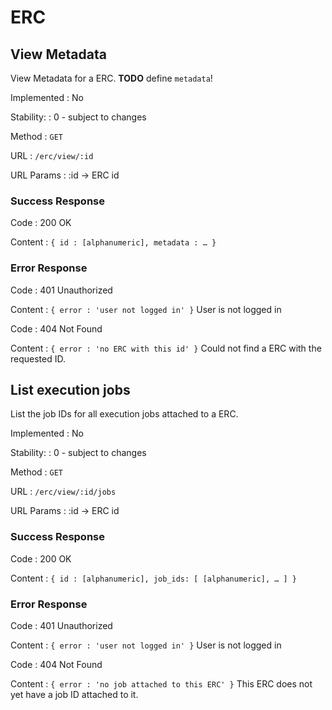 # ERC

## View Metadata

View Metadata for a ERC. __TODO__ define `metadata`!

Implemented
: No

Stability:
: 0 - subject to changes

Method
: `GET`

URL
: `/erc/view/:id`

URL Params
: :id → ERC id

### Success Response

Code
: 200 OK

Content
: ```{ id : [alphanumeric], metadata : … }```

### Error Response

Code
: 401 Unauthorized

Content
: `{ error : 'user not logged in' }`
   User is not logged in



Code
: 404 Not Found

Content
: `{ error : 'no ERC with this id' }`
   Could not find a ERC with the requested ID.

## List execution jobs

List the job IDs for all execution jobs attached to a ERC.

Implemented
: No

Stability:
: 0 - subject to changes

Method
: `GET`

URL
: `/erc/view/:id/jobs`

URL Params
: :id → ERC id

### Success Response

Code
: 200 OK

Content
: ```{ id : [alphanumeric], job_ids: [ [alphanumeric], … ] }```

### Error Response

Code
: 401 Unauthorized

Content
: `{ error : 'user not logged in' }`
   User is not logged in

Code
: 404 Not Found

Content
: `{ error : 'no job attached to this ERC' }`
   This ERC does not yet have a job ID attached to it.




